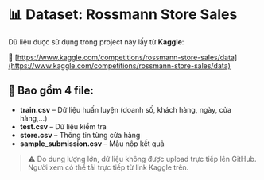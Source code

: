 # 📊 Dataset: Rossmann Store Sales

Dữ liệu được sử dụng trong project này lấy từ **Kaggle**:

🔗 [https://www.kaggle.com/competitions/rossmann-store-sales/data](https://www.kaggle.com/competitions/rossmann-store-sales/data)

## 📂 Bao gồm 4 file:
- **train.csv** – Dữ liệu huấn luyện (doanh số, khách hàng, ngày, cửa hàng,…)
- **test.csv** – Dữ liệu kiểm tra
- **store.csv** – Thông tin từng cửa hàng
- **sample_submission.csv** – Mẫu nộp kết quả

> ⚠️ Do dung lượng lớn, dữ liệu không được upload trực tiếp lên GitHub.  
> Người xem có thể tải trực tiếp từ link Kaggle trên.

